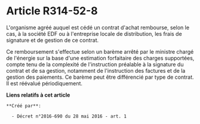 # Article R314-52-8

L'organisme agréé auquel est cédé un contrat d'achat rembourse, selon le cas, à la société EDF ou à l'entreprise locale de
distribution, les frais de signature et de gestion de ce contrat. 

Ce remboursement s'effectue selon un barème arrêté par le ministre chargé de l'énergie sur la base d'une estimation
forfaitaire des charges supportées, compte tenu de la complexité de l'instruction préalable à la signature du contrat et de
sa gestion, notamment de l'instruction des factures et de la gestion des paiements. Ce barème peut être différencié par type
de contrat. Il est réévalué périodiquement.

**Liens relatifs à cet article**

	**Créé par**:

	  - Décret n°2016-690 du 28 mai 2016 - art. 1
